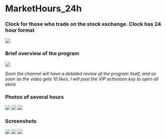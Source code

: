 # MarketHours_24h
### Clock for those who trade on the stock exchange. Clock has 24 hour format

![](https://github.com/Stas-inside/MarketHours_24h/blob/main/Photoes/Screenshots/MainPh.jpg)

### Brief overview of the program
![](https://github.com/Stas-inside/MarketHours_24h/blob/main/Photoes/Screenshots/Sequence%2001%20(1).gif)

*Soon the channel will have a detailed review of the program itself, and as soon as the video gets 10 likes, I will post the VIP activation key to open all skins*

### Photos of several hours

![](https://github.com/Stas-inside/MarketHours_24h/blob/main/Photoes/Screenshots/Capture1.PNG)
![](https://github.com/Stas-inside/MarketHours_24h/blob/main/Photoes/Screenshots/Capture2.PNG)
![](https://github.com/Stas-inside/MarketHours_24h/blob/main/Photoes/Screenshots/tempsnip1.png)

### Screenshots

![](https://github.com/Stas-inside/MarketHours_24h/blob/main/Photoes/Screenshots/Screenshot%20(409).png)
![](https://github.com/Stas-inside/MarketHours_24h/blob/main/Photoes/Screenshots/Screenshot%20(410).png)
![](https://github.com/Stas-inside/MarketHours_24h/blob/main/Photoes/Screenshots/Screenshot%20(411).png)

